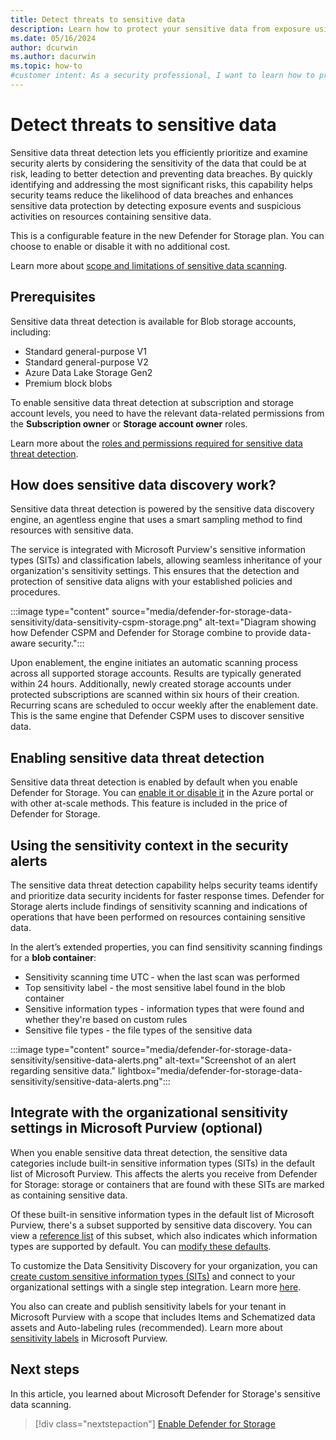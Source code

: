 ```yaml
---
title: Detect threats to sensitive data
description: Learn how to protect your sensitive data from exposure using security alerts and enhance data security.
ms.date: 05/16/2024
author: dcurwin
ms.author: dacurwin
ms.topic: how-to
#customer intent: As a security professional, I want to learn how to protect sensitive data from exposure using security alerts, so that I can enhance data security.
---
```


# Detect threats to sensitive data

Sensitive data threat detection lets you efficiently prioritize and examine security alerts by considering the sensitivity of the data that could be at risk, leading to better detection and preventing data breaches. By quickly identifying and addressing the most significant risks, this capability helps security teams reduce the likelihood of data breaches and enhances sensitive data protection by detecting exposure events and suspicious activities on resources containing sensitive data.

This is a configurable feature in the new Defender for Storage plan. You can choose to enable or disable it with no additional cost.

Learn more about [scope and limitations of sensitive data scanning](concept-data-security-posture-prepare.md).

## Prerequisites

Sensitive data threat detection is available for Blob storage accounts, including: 
- Standard general-purpose V1
- Standard general-purpose V2
- Azure Data Lake Storage Gen2
- Premium block blobs 

To enable sensitive data threat detection at subscription and storage account levels, you need to have the relevant data-related permissions from the **Subscription owner** or **Storage account owner** roles. 

Learn more about the [roles and permissions required for sensitive data threat detection](support-matrix-defender-for-storage.md).

## How does sensitive data discovery work?

Sensitive data threat detection is powered by the sensitive data discovery engine, an agentless engine that uses a smart sampling method to find resources with sensitive data.

The service is integrated with Microsoft Purview's sensitive information types (SITs) and classification labels, allowing seamless inheritance of your organization's sensitivity settings. This ensures that the detection and protection of sensitive data aligns with your established policies and procedures.

:::image type="content" source="media/defender-for-storage-data-sensitivity/data-sensitivity-cspm-storage.png" alt-text="Diagram showing how Defender CSPM and Defender for Storage combine to provide data-aware security.":::

Upon enablement, the engine initiates an automatic scanning process across all supported storage accounts. Results are typically generated within 24 hours. Additionally, newly created storage accounts under protected subscriptions are scanned within six hours of their creation. Recurring scans are scheduled to occur weekly after the enablement date. This is the same engine that Defender CSPM uses to discover sensitive data.

## Enabling sensitive data threat detection

Sensitive data threat detection is enabled by default when you enable Defender for Storage. You can [enable it or disable it](/azure/storage/common/azure-defender-storage-configure) in the Azure portal or with other at-scale methods. This feature is included in the price of Defender for Storage.

## Using the sensitivity context in the security alerts

The sensitive data threat detection capability helps security teams identify and prioritize data security incidents for faster response times. Defender for Storage alerts include findings of sensitivity scanning and indications of operations that have been performed on resources containing sensitive data.

In the alert’s extended properties, you can find sensitivity scanning findings for a **blob container**:

- Sensitivity scanning time UTC - when the last scan was performed
- Top sensitivity label - the most sensitive label found in the blob container
- Sensitive information types - information types that were found and whether they're based on custom rules
- Sensitive file types - the file types of the sensitive data

:::image type="content" source="media/defender-for-storage-data-sensitivity/sensitive-data-alerts.png" alt-text="Screenshot of an alert regarding sensitive data." lightbox="media/defender-for-storage-data-sensitivity/sensitive-data-alerts.png":::

## Integrate with the organizational sensitivity settings in Microsoft Purview (optional)

When you enable sensitive data threat detection, the sensitive data categories include built-in sensitive information types (SITs) in the default list of Microsoft Purview. This affects the alerts you receive from Defender for Storage: storage or containers that are found with these SITs are marked as containing sensitive data.

Of these built-in sensitive information types in the default list of Microsoft Purview, there's a subset supported by sensitive data discovery. You can view a [reference list](sensitive-info-types.md) of this subset, which also indicates which information types are supported by default. You can [modify these defaults](data-sensitivity-settings.md).

To customize the Data Sensitivity Discovery for your organization, you can [create custom sensitive information types (SITs)](/microsoft-365/compliance/create-a-custom-sensitive-information-type) and connect to your organizational settings with a single step integration. Learn more [here](episode-two.md).

You also can create and publish sensitivity labels for your tenant in Microsoft Purview with a scope that includes Items and Schematized data assets and Auto-labeling rules (recommended). Learn more about [sensitivity labels](/microsoft-365/compliance/sensitivity-labels) in Microsoft Purview.

## Next steps

In this article, you learned about Microsoft Defender for Storage's sensitive data scanning.

> [!div class="nextstepaction"]
> [Enable Defender for Storage](enable-enhanced-security.md)
